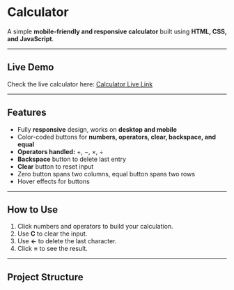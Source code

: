 # Calculator

A simple **mobile-friendly and responsive calculator** built using **HTML, CSS, and JavaScript**.

---

## Live Demo
Check the live calculator here: [Calculator Live Link](https://mohdshahid0.github.io/Calculator/)

---

## Features
- Fully **responsive** design, works on **desktop and mobile**
- Color-coded buttons for **numbers, operators, clear, backspace, and equal**
- **Operators handled:** +, −, ×, ÷
- **Backspace** button to delete last entry
- **Clear** button to reset input
- Zero button spans two columns, equal button spans two rows
- Hover effects for buttons

---

## How to Use
1. Click numbers and operators to build your calculation.
2. Use **C** to clear the input.
3. Use **←** to delete the last character.
4. Click **=** to see the result.

---

## Project Structure
